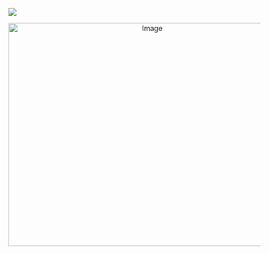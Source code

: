 
 ![](https://komarev.com/ghpvc/?username=D0NQUlX0TE)
 <div align="center"> <img width="559" height="447" alt="Image" src="https://github.com/user-attachments/assets/e70167e1-d2e5-4e2b-85db-3ab9e3dd821c" />
